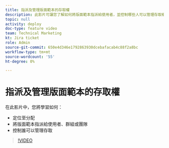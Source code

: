 ```yaml
---
title: 指派及管理版面範本的存取權
description: 此影片可讓您了解如何將版面範本指派給使用者，並控制哪些人可以管理存取權。
topic: null
activity: deploy
doc-type: feature video
team: Technical Marketing
kt: Jira ticket
role: Admin
source-git-commit: 650e4d346e1792863930dcebafacab4c88f2a8bc
workflow-type: tm+mt
source-wordcount: '55'
ht-degree: 0%

---
```


# 指派及管理版面範本的存取權

在此影片中，您將學習如何：

* 定位至分配
* 將版面範本指派給使用者、群組或團隊
* 控制誰可以管理存取

>[!VIDEO](https://video.tv.adobe.com/v/335080/?quality=12&learn=on)
